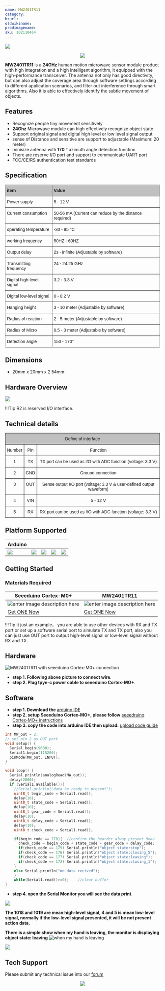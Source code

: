 ```yaml
---
name: MW2401TR11
category:
bzurl:
oldwikiname:
prodimagename:
sku: 102110464
---
```


![](https://files.seeedstudio.com/wiki/MW2401TR11/img/102110464_Preview-07.png)

<p style="text-align:center"><a href="https://www.seeedstudio.com/Microwave-Sensor-24GHz-Doppler-Radar-Motion-Sensor-MW2401TR11-p-4690.html" target="_blank"><img src="https://files.seeedstudio.com/wiki/Seeed-WiKi/docs/images/get_one_now.png" border=0 /></a></p> 


**MW2401TR11** is a **24GHz** human motion microwave sensor module product with high integration and a high intelligent algorithm, it equipped with the high-performance transceiver. The antenna not only has good directivity, but can also adjust the coverage area through software settings according to different application scenarios, and filter out interference through smart algorithms, Also it is able to effectively identify the subtle movement of objects.


## Features

- Recognize people tiny movement sensitively
- **24Ghz** Microwave module can high effectively recognize object state
- Support original signal and digital high level or low level signal output
- sense of Distance and sensitive are support to adjustable (Maximum: 20 meter)
- minisize antenna with **170 °** azimuth angle detection function
- There are reserve I/O port and support to communicate UART port
- FCC/CE/RS authentication test standards


## Specification  

<style type="text/css">
.tg  {border-collapse:collapse;border-spacing:0;}
.tg td{border-color:black;border-style:solid;border-width:1px;font-family:Arial, sans-serif;font-size:14px;
  overflow:hidden;padding:10px 5px;word-break:normal;}
.tg th{border-color:black;border-style:solid;border-width:1px;font-family:Arial, sans-serif;font-size:14px;
  font-weight:normal;overflow:hidden;padding:10px 5px;word-break:normal;}
.tg .tg-llyw{background-color:#c0c0c0;border-color:inherit;text-align:left;vertical-align:top}
.tg .tg-0pky{border-color:inherit;text-align:left;vertical-align:top}
</style>
<table class="tg">
<thead>
  <tr>
    <th class="tg-llyw"><span style="font-weight:bold">item</span></th>
    <th class="tg-llyw"><span style="font-weight:bold">Value</span></th>
  </tr>
</thead>
<tbody>
  <tr>
    <td class="tg-0pky">Power supply</td>
    <td class="tg-0pky"> 5 - 12 V</td>
  </tr>
  <tr>
    <td class="tg-0pky">Current consumption</td>
    <td class="tg-0pky"> 50-56 mA (Current can reduce by the distance required)</td>
  </tr>
  <tr>
    <td class="tg-0pky">operating temperature </td>
    <td class="tg-0pky"> -30 - 85 °C</td>
  </tr>
  <tr>
    <td class="tg-0pky">working frequency</td>
    <td class="tg-0pky"> 50HZ - 60HZ</td>
  </tr>
  <tr>
    <td class="tg-0pky">Output delay</td>
    <td class="tg-0pky"> 2s - infinite (Adjustable by software)</td>
  </tr>
  <tr>
    <td class="tg-0pky">Transmitting frequency</td>
    <td class="tg-0pky"> 24 - 24.25 GHz</td>
  </tr>
  <tr>
    <td class="tg-0pky">Digital high-level signal</td>
    <td class="tg-0pky"> 3.2 - 3.3 V</td>
  </tr>
  <tr>
    <td class="tg-0pky">Digital low-level signal</td>
    <td class="tg-0pky"> 0 - 0.2 V</td>
  </tr>
  <tr>
    <td class="tg-0pky">Hanging height</td>
    <td class="tg-0pky"> 3 - 10 meter (Adjustable by software)</td>
  </tr>
  <tr>
    <td class="tg-0pky">Radius of reaction</td>
    <td class="tg-0pky">2 - 5 meter (Adjustable by software)</td>
  </tr>
  <tr>
    <td class="tg-0pky">Radius of Micro</td>
    <td class="tg-0pky">0.5 - 3 meter (Adjustable by software)</td>
  </tr>
  <tr>
    <td class="tg-0pky">Detection angle</td>
    <td class="tg-0pky">150 - 170°</td>
  </tr>
</tbody>
</table>



## Dimensions

- 20mm x 20mm x 2.54mm


## Hardware Overview
![](https://files.seeedstudio.com/wiki/MW2401TR11/img/MW2401TR11.png)

!!!Tip
    R2 is reserved I/O interface.


## Technical details 

<style type="text/css">
.tg  {border-collapse:collapse;border-spacing:0;}
.tg td{border-color:black;border-style:solid;border-width:1px;font-family:Arial, sans-serif;font-size:14px;
  overflow:hidden;padding:10px 5px;word-break:normal;}
.tg th{border-color:black;border-style:solid;border-width:1px;font-family:Arial, sans-serif;font-size:14px;
  font-weight:normal;overflow:hidden;padding:10px 5px;word-break:normal;}
.tg .tg-baqh{text-align:center;vertical-align:top}
.tg .tg-6qw1{background-color:#c0c0c0;text-align:center;vertical-align:top}
</style>
<table class="tg">
<thead>
  <tr>
    <th class="tg-6qw1" colspan="3">Define of interface</th>
  </tr>
</thead>
<tbody>
  <tr>
    <td class="tg-baqh">Number</td>
    <td class="tg-baqh">Pin</td>
    <td class="tg-baqh">Function</td>
  </tr>
  <tr>
    <td class="tg-baqh">1</td>
    <td class="tg-baqh">TX</td>
    <td class="tg-baqh">TX port can be used as I/O with ADC function (voltage: 3.3 V)</td>
  </tr>
  <tr>
    <td class="tg-baqh">2</td>
    <td class="tg-baqh">GND</td>
    <td class="tg-baqh">Ground connection</td>
  </tr>
  <tr>
    <td class="tg-baqh">3</td>
    <td class="tg-baqh">OUT</td>
    <td class="tg-baqh">Sense output I/O port (voltage: 3.3 V &amp; user-defined output waveform)</td>
  </tr>
  <tr>
    <td class="tg-baqh">4</td>
    <td class="tg-baqh">VIN</td>
    <td class="tg-baqh">5 - 12 V</td>
  </tr>
  <tr>
    <td class="tg-baqh">5</td>
    <td class="tg-baqh">RX</td>
    <td class="tg-baqh">RX port can be used as I/O with ADC function (voltage: 3.3 V)</td>
  </tr>
</tbody>
</table>


## Platform Supported
| Arduino                                                                                             |                                                                                              |                                                                                                 |                                                                                                          |                                                                                                    |
|-----------------------------------------------------------------------------------------------------|----------------------------------------------------------------------------------------------------------|-------------------------------------------------------------------------------------------------|---------------------------------------------------------------------------------------------------|----------------------------------------------------------------------------------------------------|
| ![](https://files.seeedstudio.com/wiki/wiki_english/docs/images/arduino_logo.jpg) | ![](https://files.seeedstudio.com/wiki/MW2401TR11/img/emptyyyy6.png) | ![](https://files.seeedstudio.com/wiki/MW2401TR11/img/emptyyyy6.png) | ![](https://files.seeedstudio.com/wiki/MW2401TR11/img/emptyyyy6.png) | ![](https://files.seeedstudio.com/wiki/MW2401TR11/img/emptyyyy6.png) |


## Getting Started

### Materials Required

| Seeeduino Cortex-M0+ |MW2401TR11| 
|--------------|--------------|
|![enter image description here](https://files.seeedstudio.com/wiki/MW2401TR11/img/clearseeedriono%20pic.png)| ![enter image description here](https://files.seeedstudio.com/wiki/MW2401TR11/img/clearnMWpic6.png)|
|[Get ONE Now](https://www.seeedstudio.com/Seeeduino-Cortex-M0-p-4070.html)|[Get ONE Now](https://www.seeedstudio.com/Microwave-Sensor-24GHz-Doppler-Radar-Motion-Sensor-MW2401TR11-p-4690.html)|

!!!Tip
    it just an example， you are able to use other devices with RX and TX port or set up a software serial port to simulate TX and TX port, also you can just use OUT port to output high-level signal or low-level signal without RX and TX.


## Hardware 

 ![MW2401TR11 with seeeduino Cortex-M0+ connection](https://files.seeedstudio.com/wiki/MW2401TR11/img/MW_Seeeduino.png)

 - **step 1. Following above picture to connect wire**. 
 - **step 2. Plug tpye-c power cable to seeeduino Cortex-MO+**. 
 
## Software

 - **step 1. Download the** [arduino IDE](https://www.arduino.cc/en/main/software)
 - **step 2. setup Seeeduino Cortex-MO+, please follow** [seeedruino Cortex-MO+ instructions](https://wiki.seeedstudio.com/Seeeduino-Cortex-M0/)
 - **step 3. copy the code into arduino IDE then upload.** [upload code guide](https://wiki.seeedstudio.com/Upload_Code/)



```C
int MW_out = 2;   
// set pin 2 as OUT port
void setup() {
  Serial.begin(9600);
  Serial1.begin(115200);
  pinMode(MW_out, INPUT);
}

void loop() {
  Serial.println(analogRead(MW_out));
  delay(2000);
  if (Serial1.available()){
    //Serial.println("data be ready to present");
    uint8_t begin_code = Serial1.read();
    delay(10);
    uint8_t state_code = Serial1.read();
    delay(10);
    uint8_t gear_code = Serial1.read();
    delay(10);
    uint8_t delay_code = Serial1.read();
    delay(10);
    uint8_t check_code = Serial1.read();

    if(begin_code == 170){  //confirm the hearder alway present 0xaa
      check_code = begin_code + state_code + gear_code + delay_code;
      if(check_code == 175) Serial.println("object state:stop");
      if(check_code == 176) Serial.println("object state:closing_5");
      if(check_code == 177) Serial.println("object state:leaving");
      if(check_code == 172) Serial.println("object state:closing_1");
    }
    else Serial.println("no data recived");   
    }
    while(Serial1.read()>=0);    //clear buffer
}

```

- **step 4. open the Serial Monitor you will see the data print**. 

![](https://files.seeedstudio.com/wiki/MW2401TR11/img/monitor2.png)

**The 1018 and 1019 are mean high-level signal, 4 and 5 is mean low-level signal, normally if the low-level signal presented, it will be not present action data.**

**There is a simple show when my hand is leaving, the monitor is displaying object state: leaving**
![when my hand is leaving](https://files.seeedstudio.com/wiki/MW2401TR11/img/MW2401TR11_gGIF.gif)

![](https://files.seeedstudio.com/wiki/MW2401TR11/img/MW2401TR11_GIF.gif)

## Tech Support

Please submit any technical issue into our [forum](https://forum.seeedstudio.com/)<br /><p style="text-align:center"><a href="https://www.seeedstudio.com/act-4.html?utm_source=wiki&utm_medium=wikibanner&utm_campaign=newproducts" target="_blank"><img src="https://files.seeedstudio.com/wiki/Wiki_Banner/new_product.jpg" /></a></p>